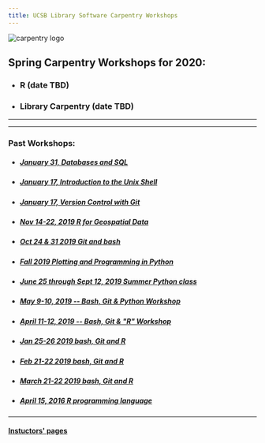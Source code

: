 ```yaml
---
title: UCSB Library Software Carpentry Workshops
---
```


![carpentry logo](https://www.library.ucsb.edu/sites/default/files/styles/event_thumbnail__200x180_/public/summer_software_carp_logo.png?itok=YiVJFS2y)

## Spring Carpentry Workshops for 2020:

- ### R (date TBD)
- ### Library Carpentry (date TBD)

---

---

### Past Workshops:

- ##### [January 31, Databases and SQL](https://ucsbcarpentry.github.io/2020-01-31-UCSB-SQL)
- ##### [January 17, Introduction to the Unix Shell](https://ucsbcarpentry.github.io/2020-01-17-UCSB-bash)
- ##### [January 17, Version Control with Git](https://ucsbcarpentry.github.io/2020-01-17-UCSB-git/)
- ##### [Nov 14-22, 2019 R for Geospatial Data](https://ucsbcarpentry.github.io/2019-11-14-Geospatial-R/)
- ##### [Oct 24 & 31 2019 Git and bash](https://ucsbcarpentry.github.io/2019-10-24-gitbash/)
- ##### [Fall 2019 Plotting and Programming in Python](https://ucsbcarpentry.github.io/2019-10-10-Python-UCSB/)
- ##### [June 25 through Sept 12, 2019 Summer Python class](https://ucsbcarpentry.github.io/2019-summer/)
- ##### [May 9-10, 2019 -- Bash, Git & Python Workshop](https://ucsbcarpentry.github.io/2019-05-09-UCSB-SW-Carpentry/)
- ##### [April 11-12, 2019 -- Bash, Git & "R" Workshop](https://ucsbcarpentry.github.io/2019-04-11-UCSB-SW-Workshop//)
- ##### [Jan 25-26 2019 bash, Git and R](https://ucsbcarpentry.github.io/2019-01-25-UCSBLibrary/)
- ##### [Feb 21-22 2019 bash, Git and R](https://ucsbcarpentry.github.io/2019-02-21-UCSBLibrary/)
- ##### [March 21-22 2019 bash, Git and R](https://ucsbcarpentry.github.io/2019-03-21-UCSBLibrary/)
- ##### [April 15, 2016 R programming language](http://remi-daigle.github.io/2016-04-15-UCSB/overview/)

---

#### [Instuctors' pages](https://ucsbcarpentry.github.io/instructors/)
